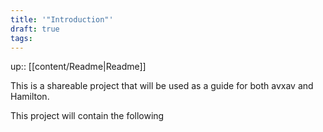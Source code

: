 ```yaml
---
title: '"Introduction"'
draft: true
tags:
---
```

up:: [[content/Readme|Readme]]



This is a shareable project that will be used as a guide for both avxav and Hamilton.

This project will contain the following

